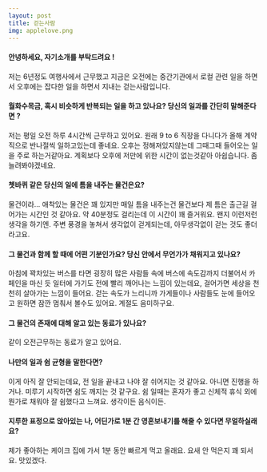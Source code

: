 ```yaml
---
layout: post
title: 걷는사람
img: applelove.png 
---
```



#### 안녕하세요, 자기소개를 부탁드려요 !

저는 6년정도 여행사에서 근무했고 지금은 오전에는 중간기관에서 로컬 관련 일을 하면서 오후에는 잡다한 일을 하면서 지내는 걷는사람입니다.

#### 월화수목금, 혹시 비슷하게 반복되는 일을 하고 있나요? 당신의 일과를 간단히 말해준다면 ?

저는 평일 오전 하루 4시간씩 근무하고 있어요. 원래 9 to 6 직장을 다니다가 올해 계약직으로 반나절씩 일하고있는데 좋네요. 
오후는 정해져있지않는데 그때그때 들어오는 일을 주로 하는거같아요. 계획보다 오후에 저만에 위한 시간이 없는것같아 아쉽습니다. 좀 늘려봐야겠네요. 

#### 쳇바퀴 같은 당신의 일에 틈을 내주는 물건은요?

물건이라... 애착있는 물건은 꽤 있지만 매일 틈을 내주는건 물건보다 제 틈은 출근길 걸어가는 시간인 것 같아요. 
약 40분정도 걸리는데 이 시간이 꽤 즐거워요. 왠지 이런저런 생각을 하기엔. 주변 풍경을 놓쳐서 생각없이 걷게되는데, 아무생각없이 걷는 것도 좋더라고요. 

#### 그 물건과 함께 할 때에 어떤 기분인가요? 당신 안에서 무언가가 채워지고 있나요?

아침에 꽉차있는 버스를 타면 굉장히 많은 사람들 속에 버스에 속도감까지 더불어서 카페인을 마신 듯 일터에 가기도 전에 빨리 깨어나는 느낌이 있는데요, 
걸어가면 세상을 천천히 살아가는 느낌이 들어요. 
걷는 속도가 느리니까 가게들이나 사람들도 눈에 들어오고 원하면 잠깐 멈춰서 볼수도 있어요. 계절도 음미하구요.

#### 그 물건의 존재에 대해 알고 있는 동료가 있나요?

같이 오전근무하는 동료가 알고 있어요.

#### 나만의 일과 쉼 균형을 말한다면?

이게 아직 잘 안되는데요, 전 일을 끝내고 나야 잘 쉬어지는 것 같아요. 아니면 진행을 하거나. 
미루기 시작하면 쉼도 깨지는 것 같구요. 쉼 일때는 혼자가 좋고 신체적 휴식 외에 뭔가로 채워야 잘 쉼했다고 느껴요. 생각이든 음식이든.

#### 지루한 표정으로 앉아있는 나, 어딘가로 1분 간 영혼보내기를 해줄 수 있다면 무얼하실래요?

제가 좋아하는 케이크 집에 가서 1분 동안 빠르게 먹고 올래요. 요새 안 먹은지 꽤 되서요. 맛있겠다.

